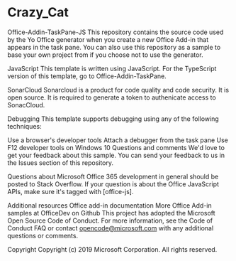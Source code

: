 # Crazy_Cat
Office-Addin-TaskPane-JS
This repository contains the source code used by the Yo Office generator when you create a new Office Add-in that appears in the task pane. You can also use this repository as a sample to base your own project from if you choose not to use the generator.

JavaScript
This template is written using JavaScript. For the TypeScript version of this template, go to Office-Addin-TaskPane.

SonarCloud
Sonarcloud is a product for code quality and code security. It is open source. It is required to generate a token to authenicate access to SonacCloud.

Debugging
This template supports debugging using any of the following techniques:

Use a browser's developer tools
Attach a debugger from the task pane
Use F12 developer tools on Windows 10
Questions and comments
We'd love to get your feedback about this sample. You can send your feedback to us in the Issues section of this repository.

Questions about Microsoft Office 365 development in general should be posted to Stack Overflow. If your question is about the Office JavaScript APIs, make sure it's tagged with  [office-js].

Additional resources
Office add-in documentation
More Office Add-in samples at OfficeDev on Github
This project has adopted the Microsoft Open Source Code of Conduct. For more information, see the Code of Conduct FAQ or contact opencode@microsoft.com with any additional questions or comments.

Copyright
Copyright (c) 2019 Microsoft Corporation. All rights reserved.
